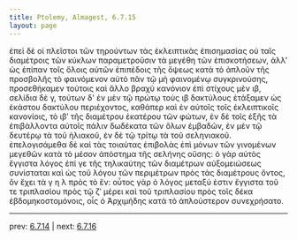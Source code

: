 ```yaml
---
title: Ptolemy, Almagest, 6.7.15
layout: page
---
```


ἐπεὶ δὲ οἱ πλεῖστοι τῶν τηρούντων τὰς ἐκλειπτικὰς ἐπισημασίας οὐ ταῖς διαμέτροις τῶν κύκλων παραμετροῦσιν τὰ μεγέθη τῶν ἐπισκοτήσεων, ἀλλ' ὡς ἐπίπαν τοῖς ὅλοις αὐτῶν ἐπιπέδοις τῆς ὄψεως κατὰ τὸ ἁπλοῦν τῆς προσβολῆς τὸ φαινόμενον αὐτὸ πᾶν τῷ μὴ φαινομένῳ συγκρινούσης, προσεθήκαμεν τούτοις καὶ ἄλλο βραχὺ κανόνιον ἐπὶ στίχους μὲν ιβ, σελίδια δὲ γ, τούτων δ' ἐν μὲν τῷ πρώτῳ τοὺς ιβ δακτύλους ἐτάξαμεν ὡς ἑκάστου δακτύλου περιέχοντος, καθάπερ καὶ ἐν αὐτοῖς τοῖς ἐκλειπτικοῖς κανονίοις, τὸ ιβʹ τῆς διαμέτρου ἑκατέρου τῶν φώτων, ἐν δὲ τοῖς ἑξῆς τὰ ἐπιβάλλοντα αὐτοῖς πάλιν δωδέκατα τῶν ὅλων ἐμβαδῶν, ἐν μὲν τῷ δευτέρῳ τὰ τοῦ ἡλιακοῦ, ἐν δὲ τῷ τρίτῳ τὰ τοῦ σεληνιακοῦ. ἐπελογισάμεθα δὲ καὶ τὰς τοιαύτας ἐπιβολὰς ἐπὶ μόνων τῶν γινομένων μεγεθῶν κατὰ τὸ μέσον ἀπόστημα τῆς σελήνης οὔσης: ὁ γὰρ αὐτὸς ἔγγιστα λόγος ἐπί γε τῆς τηλικαύτης τῶν διαμέτρων αὐξομειώσεως συνίσταται καὶ ὡς τοῦ λόγου τῶν περιμέτρων πρὸς τὰς διαμέτρους ὄντος, ὃν ἔχει τὰ γ η λ πρὸς τὸ ἕν: οὗτος γὰρ ὁ λόγος μεταξύ ἐστιν ἔγγιστα τοῦ τε τριπλασίου πρὸς τῷ ζʹ μέρει καὶ τοῦ τριπλασίου πρὸς τοῖς δέκα ἑβδομηκοστομόνοις, οἷς ὁ Ἀρχιμήδης κατὰ τὸ ἁπλούστερον συνεχρήσατο. 

---

prev: [6.7.14](../6.7.14/) | next: [6.7.16](../6.7.16/)


